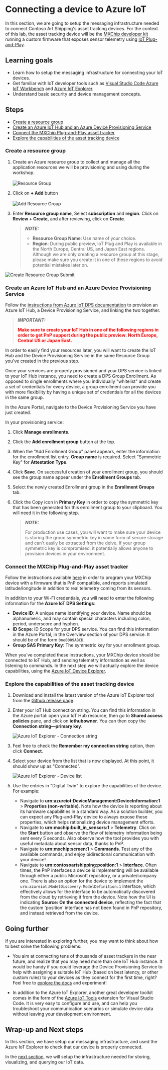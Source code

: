 # Connecting a device to Azure IoT <!-- omit in toc -->

In this section, we are going to setup the messaging infrastructure needed to connect Contoso Art Shipping's asset tracking devices. For the context of this lab, the asset tracking device will be the [MXChip developer kit](https://microsoft.github.io/azure-iot-developer-kit/) running a custom firmware that exposes sensor telemetry using [IoT Plug-and-Play](https://docs.microsoft.com/en-us/azure/iot-pnp/overview-iot-plug-and-play).

## Learning goals <!-- omit in toc -->

* Learn how to setup the messaging infrastructure for connecting your IoT devices.
* Get familiar with IoT developer tools such as [Visual Studio Code Azure IoT Workbench](https://marketplace.visualstudio.com/items?itemName=vsciot-vscode.vscode-iot-workbench) and [Azure IoT Explorer](https://github.com/Azure/azure-iot-explorer).
* Understand basic security and device management concepts.

## Steps <!-- omit in toc -->

* [Create a resource group](#create-a-resource-group)
* [Create an Azure IoT Hub and an Azure Device Provisioning Service](#create-an-azure-iot-hub-and-an-azure-device-provisioning-service)
* [Connect the MXChip Plug-and-Play asset tracker](#connect-the-mxchip-plug-and-play-asset-tracker)
* [Explore the capabilities of the asset tracking device](#explore-the-capabilities-of-the-asset-tracking-device)

### Create a resource group

1. Create an Azure resource group to collect and manage all the application resources we will be provisioning and using during the workshop.  
\
![Resource Group](assets/01_Create_Resource_Group.png)

1. Click on **+ Add** button  
\
![Add Resource Group](assets/02_Create_Resource_Group_Create.png)

1. Enter **Resource group name**,  Select **subscription** and **region**. Click on **Review + Create**, and after reviewing, click on **Create**.

    > **_NOTE:_**  
    >
    > * **Resource Group Name**: Use name of your choice.  
    > * **Region**: During public preview, IoT Plug and Play is available in the North Europe, Central US, and Japan East regions. Although we are only creating a resource group at this stage, please make sure you create it in one of these regions to avoid potential mistakes later on.

![Create Resource Group Submit](assets/03_Create_Resource_Group_Submit.png)

### Create an Azure IoT Hub and an Azure Device Provisioning Service

Follow the [instructions from Azure IoT DPS documentation](https://docs.microsoft.com/azure/iot-dps/quick-setup-auto-provision#create-an-iot-hub) to provision an Azure IoT Hub, a Device Provisioning Service, and linking the two together.

> **_IMPORTANT:_**  
>
>  <span style="color:red">**Make sure to create your IoT Hub in one of the following regions in order to get PnP support during the public preview: North Europe, Central US or Japan East.**</span>

In order to easily find your resources later, you will want to create the IoT Hub and the Device Provisioning Service in the same Resource Group you've created in the previous step.

Once your services are properly provisioned and your DPS service is linked to your IoT Hub instance, you need to create a DPS Group Enrollment. As opposed to single enrollments where you individually "whitelist" and create a set of credentials for every device, a group enrollment can provide you with more flexibility by having a unique set of credentials for all the devices in the same group.

In the Azure Portal, navigate to the Device Provisioning Service you have just created.

In your provisioning service:

1. Click **Manage enrollments**.
2. Click the **Add enrollment group** button at the top.
3. When the "Add Enrollment Group" panel appears, enter the information for the enrollment list entry. **Group name** is required. Select "Symmetric Key" for **Attestation Type**.
4. Click **Save**. On successful creation of your enrollment group, you should see the group name appear under the **Enrollment Groups** tab.
5. Select the newly created Enrollment group in the **Enrollment Groups** tab.
6. Click the Copy icon in **Primary Key** in order to copy the symmetric key that has been generated for this enrollment group to your clipboard. You will need it in the following step.

    > **_NOTE:_**  
    >
    > For production use cases, you will want to make sure your device is storing the grouo symmetric key in some form of secure storage and can't easily be extracted from the deive. If your group symmetric key is compromised, it potentially allows anyone to provision devices in your environment.

### Connect the MXChip Plug-and-Play asset tracker

Follow the instructions available [here](https://github.com/kartben/mxchip_pnp_asset_tracker) in order to program your MXChip device with a firmware that is PnP compatible, and reports simulated latitude/longitude in addition to real telemetry coming from its sensors.

In addition to your Wi-Fi credentials, you will need to enter the following information for the **Azure IoT DPS Settings**:

* **Device ID**: A unique name identifying your device. Name should be alphanumeric, and may contain special characters including colon, period, underscore and hyphen.
* **ID Scope**: ID Scope for your DPS service. You can find this information in the Azure Portal, in the Overview section of your DPS service. It should be of the form `0ne0009ABCD`.
* **Group SAS Primary Key**: The symmetric key for your enrollment group.

When you've completed these instructions, your MXChip device should be connected to IoT Hub, and sending telemetry information as well as listening to commands. In the next step we will actually explore the device capabilities, using the [Azure IoT Device Explorer](https://github.com/Azure/azure-iot-explorer).

### Explore the capabilities of the asset tracking device

1. Download and install the latest version of the Azure IoT Explorer tool from the [Github release page](https://github.com/Azure/azure-iot-explorer/releases/latest).

2. Enter your IoT Hub connection string. You can find this information in the Azure portal: open your IoT Hub resource, then go to **Shared access policies** pane, and click on **iothubowner**. You can then copy the **Connection string—primary key**.
  
    ![Azure IoT Explorer - Connection string](assets/iot-hub-explorer-connection-string.png)

3. Feel free to check the **Remember my connection string** option, then click **Connect**.

4. Select your device from the list that is now displayed. At this point, it should show up as "Connected".

    ![Azure IoT Explorer - Device list](assets/explorer-device-list.png)

5. Use the entries in "Digital Twin" to explore the capabilities of the device. For example:

    * Navigate to **urn:azureiot:DeviceManagement:DeviceInformation:1** > **Properties (non-writable)**. Note how the device is reporting about its hardware capabilities in a standard way. As a solution builder, you can expect any Plug-and-Play device to always expose these properties, which helps rationalizing device management efforts.
    * Navigate to **urn:mxchip:built_in_sensors:1** > **Telemetry**. Click on the **Start** button and observe the flow of telemetry information being sent every 5 seconds. Also observe how the tool provides you with useful metadata about sensor data, thanks to PnP.
    * Navigate to **urn:mxchip:screen:1** > **Commands**. Test any of the available commands, and enjoy  bidirectional communication with your device!
    * Navigate to **urn:contosoartshipping:position:1** > **Interface**. Often times, the PnP interfaces a device is implementing will be available through either a public Microsoft repository, or a private/company one. There is also an option for the device to implement the `urn:azureiot:ModelDiscovery:ModelDefinition:1` interface, which effectively allows for the interface to be automatically discovered from the cloud by retrieving it from the device. Note how the UI is indicating **Source: On the connected device**, reflecting the fact that the custom 'position' interface has not been found in PnP repository, and instead retrieved from the device.

## Going further <!-- omit in toc -->

If you are interested in exploring further, you may want to think about how to best solve the following problems:

* You aim at connecting tens of thousands of asset trackers in the near future, and realize that you may need more than one IoT Hub instance. It would be handy if you could leverage the Device Provisioning Service to help with assigning a suitable IoT Hub (based on best latency, or other custom rules) to your devices as they connect for the first time, right? Feel free to [explore the docs](https://docs.microsoft.com/en-us/azure/iot-dps/tutorial-set-up-cloud#set-the-allocation-policy-on-the-device-provisioning-service) and experiment!

* In addition to the Azure IoT Explorer, another great developer toolkit comes in the form of the [Azure IoT Tools](https://marketplace.visualstudio.com/items?itemName=vsciot-vscode.azure-iot-tools) extension for Visual Studio Code. It is very easy to configure and use, and can help you troubleshoot your communication scenarios or simulate device data without leaving your development environment.

## Wrap-up and Next steps <!-- omit in toc -->

In this section, we have setup our messaging infrastructure, and used the Azure IoT Explorer to check that our device is properly connected.

In the [next section](../step-step-002-setting-up-data-pipeline), we will setup the infrastructure needed for storing, visualizing, and querying our IoT data.
